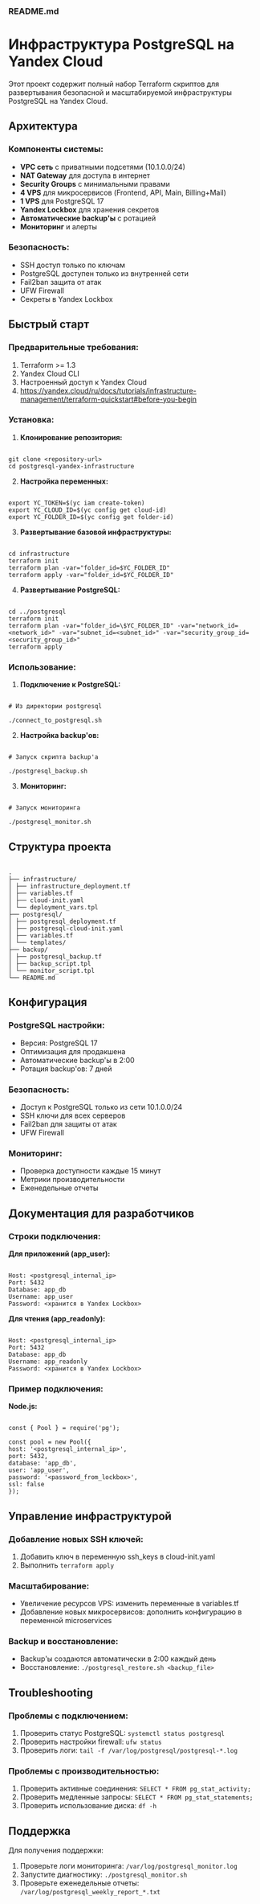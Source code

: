 ### README.md

# Инфраструктура PostgreSQL на Yandex Cloud

Этот проект содержит полный набор Terraform скриптов для развертывания безопасной и масштабируемой инфраструктуры PostgreSQL на Yandex Cloud.

## Архитектура

### Компоненты системы:

- **VPC сеть** с приватными подсетями (10.1.0.0/24)
- **NAT Gateway** для доступа в интернет
- **Security Groups** с минимальными правами
- **4 VPS** для микросервисов (Frontend, API, Main, Billing+Mail)
- **1 VPS** для PostgreSQL 17
- **Yandex Lockbox** для хранения секретов
- **Автоматические backup'ы** с ротацией
- **Мониторинг** и алерты

### Безопасность:

- SSH доступ только по ключам
- PostgreSQL доступен только из внутренней сети
- Fail2ban защита от атак
- UFW Firewall
- Секреты в Yandex Lockbox

## Быстрый старт

### Предварительные требования:

1. Terraform >= 1.3
2. Yandex Cloud CLI
3. Настроенный доступ к Yandex Cloud
4. https://yandex.cloud/ru/docs/tutorials/infrastructure-management/terraform-quickstart#before-you-begin

### Установка:

1. **Клонирование репозитория:**

```

git clone <repository-url>
cd postgresql-yandex-infrastructure

```

2. **Настройка переменных:**

```

export YC_TOKEN=$(yc iam create-token)
export YC_CLOUD_ID=$(yc config get cloud-id)
export YC_FOLDER_ID=$(yc config get folder-id)

```

3. **Развертывание базовой инфраструктуры:**

```

cd infrastructure
terraform init
terraform plan -var="folder_id=$YC_FOLDER_ID"
terraform apply -var="folder_id=$YC_FOLDER_ID"

```

4. **Развертывание PostgreSQL:**

```

cd ../postgresql
terraform init
terraform plan -var="folder_id=\$YC_FOLDER_ID" -var="network_id=<network_id>" -var="subnet_id=<subnet_id>" -var="security_group_id=<security_group_id>"
terraform apply

```

### Использование:

1. **Подключение к PostgreSQL:**

```

# Из директории postgresql

./connect_to_postgresql.sh

```

2. **Настройка backup'ов:**

```

# Запуск скрипта backup'а

./postgresql_backup.sh

```

3. **Мониторинг:**

```

# Запуск мониторинга

./postgresql_monitor.sh

```

## Структура проекта

```

.
├── infrastructure/
│ ├── infrastructure_deployment.tf
│ ├── variables.tf
│ ├── cloud-init.yaml
│ └── deployment_vars.tpl
├── postgresql/
│ ├── postgresql_deployment.tf
│ ├── postgresql-cloud-init.yaml
│ ├── variables.tf
│ └── templates/
├── backup/
│ ├── postgresql_backup.tf
│ ├── backup_script.tpl
│ └── monitor_script.tpl
└── README.md

```

## Конфигурация

### PostgreSQL настройки:

- Версия: PostgreSQL 17
- Оптимизация для продакшена
- Автоматические backup'ы в 2:00
- Ротация backup'ов: 7 дней

### Безопасность:

- Доступ к PostgreSQL только из сети 10.1.0.0/24
- SSH ключи для всех серверов
- Fail2ban для защиты от атак
- UFW Firewall

### Мониторинг:

- Проверка доступности каждые 15 минут
- Метрики производительности
- Еженедельные отчеты

## Документация для разработчиков

### Строки подключения:

**Для приложений (app_user):**

```

Host: <postgresql_internal_ip>
Port: 5432
Database: app_db
Username: app_user
Password: <хранится в Yandex Lockbox>

```

**Для чтения (app_readonly):**

```

Host: <postgresql_internal_ip>
Port: 5432
Database: app_db
Username: app_readonly
Password: <хранится в Yandex Lockbox>

```

### Пример подключения:

**Node.js:**

```

const { Pool } = require('pg');

const pool = new Pool({
host: '<postgresql_internal_ip>',
port: 5432,
database: 'app_db',
user: 'app_user',
password: '<password_from_lockbox>',
ssl: false
});

```

## Управление инфраструктурой

### Добавление новых SSH ключей:

1. Добавить ключ в переменную ssh_keys в cloud-init.yaml
2. Выполнить `terraform apply`

### Масштабирование:

- Увеличение ресурсов VPS: изменить переменные в variables.tf
- Добавление новых микросервисов: дополнить конфигурацию в переменной microservices

### Backup и восстановление:

- Backup'ы создаются автоматически в 2:00 каждый день
- Восстановление: `./postgresql_restore.sh <backup_file>`

## Troubleshooting

### Проблемы с подключением:

1. Проверить статус PostgreSQL: `systemctl status postgresql`
2. Проверить настройки firewall: `ufw status`
3. Проверить логи: `tail -f /var/log/postgresql/postgresql-*.log`

### Проблемы с производительностью:

1. Проверить активные соединения: `SELECT * FROM pg_stat_activity;`
2. Проверить медленные запросы: `SELECT * FROM pg_stat_statements;`
3. Проверить использование диска: `df -h`

## Поддержка

Для получения поддержки:

1. Проверьте логи мониторинга: `/var/log/postgresql_monitor.log`
2. Запустите диагностику: `./postgresql_monitor.sh`
3. Проверьте еженедельные отчеты: `/var/log/postgresql_weekly_report_*.txt`

```

```
